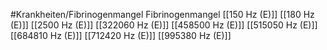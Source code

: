 #Krankheiten/Fibrinogenmangel
Fibrinogenmangel
[[150 Hz (E)]]
[[180 Hz (E)]]
[[2500 Hz (E)]]
[[322060 Hz (E)]]
[[458500 Hz (E)]]
[[515050 Hz (E)]]
[[684810 Hz (E)]]
[[712420 Hz (E)]]
[[995380 Hz (E)]]
